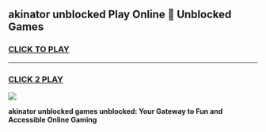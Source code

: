 
## akinator unblocked Play Online 👋 Unblocked Games
<h3>
<a href="https://premium.freeplayer.one?title=akinator_unblocked&ref=19F">CLICK TO PLAY</a></h3>
<hr>

<h3>
<a href="https://premium.freeplayer.one?title=akinator_unblocked&ref=19F">CLICK 2 PLAY</a>
  
</h3>

<a href="https://premium.freeplayer.one?title=akinator_unblocked&ref=19F"><img src="https://clearcache.store/games.png"></a>


**akinator unblocked games unblocked: Your Gateway to Fun and Accessible Online Gaming**
